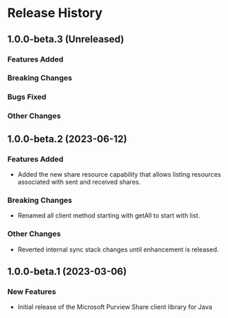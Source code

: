 # Release History

## 1.0.0-beta.3 (Unreleased)

### Features Added

### Breaking Changes

### Bugs Fixed

### Other Changes

## 1.0.0-beta.2 (2023-06-12)

### Features Added

- Added the new share resource capability that allows listing resources associated with sent and received shares.

### Breaking Changes

- Renamed all client method starting with getAll to start with list.

### Other Changes

- Reverted internal sync stack changes until enhancement is released.

## 1.0.0-beta.1 (2023-03-06)

### New Features

- Initial release of the Microsoft Purview Share client library for Java
